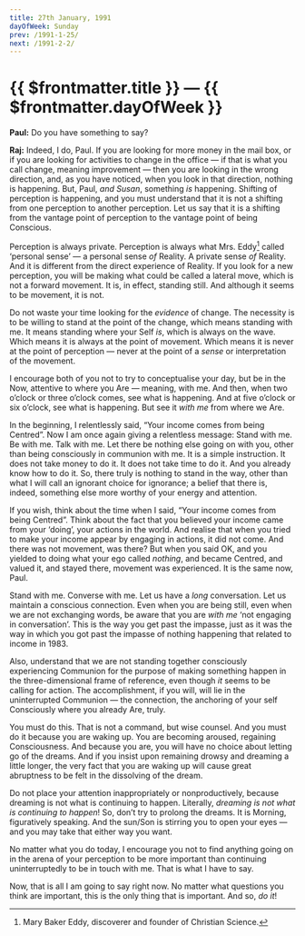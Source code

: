 ```yaml
---
title: 27th January, 1991  
dayOfWeek: Sunday
prev: /1991-1-25/
next: /1991-2-2/
---
```


# {{ $frontmatter.title }} — {{ $frontmatter.dayOfWeek }}

**Paul:** Do you have something to say?

**Raj:** Indeed, I do, Paul. 
If you are looking for more money in the mail box, or if you are looking for activities to change in the office — if that is what you call change, meaning improvement — then you are looking in the wrong direction, and, as you have noticed, when you look in that direction, nothing is happening. 
But, Paul, *and Susan*, something *is* happening. 
Shifting of perception is happening, and you must understand that it is not a shifting from one perception to another perception. 
Let us say that it is a shifting from the vantage point of perception to the vantage point of being Conscious.

Perception is always private. Perception is always what Mrs. Eddy[^1] called ‘personal sense’ — a personal sense *of* Reality. 
A private sense *of* Reality. 
And it is different from the direct experience of Reality. 
If you look for a new perception, you will be making what could be called a lateral move, which is not a forward movement. 
It is, in effect, standing still. 
And although it seems to be movement, it is not.

Do not waste your time looking for the *evidence* of change. 
The necessity is to be willing to stand at the point of the change, which means standing with me. 
It means standing where your Self *is*, which is always on the wave. 
Which means it is always at the point of movement. 
Which means it is never at the point of perception — never at the point of a *sense* or interpretation of the movement.

I encourage both of you not to try to conceptualise your day, but be in the Now, attentive to where you Are — meaning, with me. 
And then, when two o’clock or three o’clock comes, see what is happening. 
And at five o’clock or six o’clock, see what is happening. 
But see it *with me* from where we Are.

In the beginning, I relentlessly said, “Your income comes from being Centred”. 
Now I am once again giving a relentless message: Stand with me. 
Be with me. 
Talk with me. 
Let there be nothing else going on with you, other than being consciously in communion with me. 
It is a simple instruction. 
It does not take money to do it. 
It does not take time to do it. 
And you already know how to do it. 
So, there truly is nothing to stand in the way, other than what I will call an ignorant choice for ignorance; a belief that there is, indeed, something else more worthy of your energy and attention.

If you wish, think about the time when I said, “Your income comes from being Centred”. 
Think about the fact that you believed your income came from your ‘doing’, your actions in the world. 
And realise that when you tried to make your income appear by engaging in actions, it did not come. 
And there was not movement, was there? 
But when you said OK, and you yielded to doing what your ego called *nothing*, and became Centred, and valued it, and stayed there, movement was experienced. 
It is the same now, Paul.

Stand with me. 
Converse with me. 
Let us have a *long* conversation. 
Let us maintain a conscious connection. 
Even when you are being still, even when we are not exchanging words, be aware that you are *with me* ‘not engaging in conversation’. 
This is the way you get past the impasse, just as it was the way in which you got past the impasse of nothing happening that related to income in 1983.

Also, understand that we are not standing together consciously experiencing Communion for the purpose of making something happen in the three-dimensional frame of reference, even though *it* seems to be calling for action. 
The accomplishment, if you will, will lie in the uninterrupted Communion — the connection, the anchoring of your self Consciously where you already Are, truly.

You must do this. 
That is not a command, but wise counsel. 
And you must do it because you are waking up. 
You are becoming aroused, regaining Consciousness. 
And because you are, you will have no choice about letting go of the dreams. 
And if you insist upon remaining drowsy and dreaming a little longer, the very fact that you are waking up will cause great abruptness to be felt in the dissolving of the dream.

Do not place your attention inappropriately or nonproductively, because dreaming is not what is continuing to happen. 
Literally, *dreaming is not what is continuing to happen*! 
So, don’t try to prolong the dreams. 
It is Morning, figuratively speaking. 
And the sun/Son is stirring you to open your eyes — and you may take that either way you want.

No matter what you do today, I encourage you not to find anything going on in the arena of your perception to be more important than continuing uninterruptedly to be in touch with me. 
That is what I have to say.

Now, that is all I am going to say right now. 
No matter what questions you think are important, this is the only thing that is important. 
And so, *do it*!

[^1]: Mary Baker Eddy, discoverer and founder of Christian Science.
